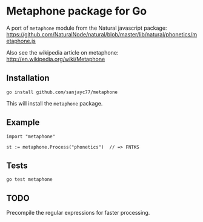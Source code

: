 Metaphone package for Go
======================

A port of `metaphone` module from the Natural javascript package: <https://github.com/NaturalNode/natural/blob/master/lib/natural/phonetics/metaphone.js>

Also see the wikipedia article on metaphone: <http://en.wikipedia.org/wiki/Metaphone>

Installation
-------------

    go install github.com/sanjayc77/metaphone 

This will install the `metaphone` package.

Example
-------

    import "metaphone"

    st := metaphone.Process("phonetics")  // => FNTKS

Tests
-----

    go test metaphone

TODO
----
Precompile the regular expressions for faster processing.